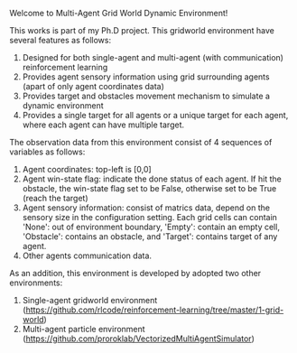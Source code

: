 Welcome to Multi-Agent Grid World Dynamic Environment!

This works is part of my Ph.D project. This gridworld environment have several features as follows: 
1. Designed for both single-agent and multi-agent (with communication) reinforcement learning
2. Provides agent sensory information using grid surrounding agents (apart of only agent coordinates data)
3. Provides target and obstacles movement mechanism to simulate a dynamic environment
4. Provides a single target for all agents or a unique target for each agent, where each agent can have multiple target.


The observation data from this environment consist of 4 sequences of variables as follows: 
1. Agent coordinates: top-left is [0,0]
2. Agent win-state flag: indicate the done status of each agent. If hit the obstacle, the win-state flag set to be False, otherwise set to be True (reach the target)
3. Agent sensory information: consist of matrics data, depend on the sensory size in the configuration setting. Each grid cells can contain 'None': out of environment boundary, 'Empty': contain an empty cell, 'Obstacle': contains an obstacle,  and 'Target': contains target of any agent.
4. Other agents communication data.

As an addition, this environment is developed by adopted two other environments: 
1. Single-agent gridworld environment (https://github.com/rlcode/reinforcement-learning/tree/master/1-grid-world)
2. Multi-agent particle environment (https://github.com/proroklab/VectorizedMultiAgentSimulator)
